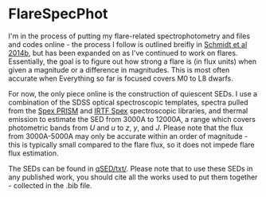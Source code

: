 # FlareSpecPhot
I'm in the process of putting my flare-related spectrophotometry and files and codes online - the process I follow is outlined breifly in [Schmidt et al 2014b](https://ui.adsabs.harvard.edu/#abs/2014MmSAI..85..741S/abstract), but has been expanded on as I've continued to work on flares. Essentially, the goal is to figure out how strong a flare is (in flux units) when given a magnitude or a difference in magnitudes. This is most often accurate when  Everything so far is focused covers M0 to L8 dwarfs. 

For now, the only piece online is the construction of quiescent SEDs. I use a combination of the SDSS optical spectroscopic templates, spectra pulled from the [Spex PRISM](http://pono.ucsd.edu/~adam/browndwarfs/spexprism/) and [IRTF Spex](http://irtfweb.ifa.hawaii.edu/~spex/IRTF_Spectral_Library/) spectroscopic libraries, and thermal emission to estimate the SED from 3000A to 12000A, a range which covers photometric bands from *U* and *u* to *z*, *y*, and *J*. Please note that the flux from 3000A-5000A may only be accurate within an order of magnitude - this is typically small compared to the flare flux, so it does not impede flare flux estimation.

The SEDs can be found in [qSED/txt/](https://github.com/sjschmidt/FlareSpecPhot/tree/master/qSED/txt/). Please note that to use these SEDs in any published work, you should cite all the works used to put them together - collected in the .bib file. 

